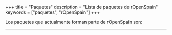 +++
title = "Paquetes"
description = "Lista de paquetes de rOpenSpain"
keywords = ["paquetes", "rOpenSpain"]
+++

Los paquetes que actualmente forman parte de rOpenSpain son:





---
